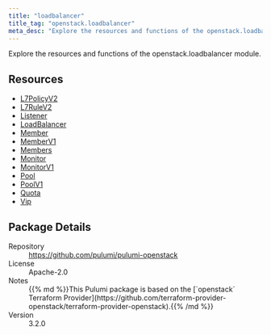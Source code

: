 ```yaml
---
title: "loadbalancer"
title_tag: "openstack.loadbalancer"
meta_desc: "Explore the resources and functions of the openstack.loadbalancer module."
---
```


<!-- WARNING: this file was generated by Pulumi Docs Generator. -->
<!-- Do not edit by hand unless you're certain you know what you are doing! -->

Explore the resources and functions of the openstack.loadbalancer module.

<h2 id="resources">Resources</h2>
<ul class="api">
    <li><a href="l7policyv2" title="L7PolicyV2"><span class="symbol resource"></span>L7PolicyV2</a></li>
    <li><a href="l7rulev2" title="L7RuleV2"><span class="symbol resource"></span>L7RuleV2</a></li>
    <li><a href="listener" title="Listener"><span class="symbol resource"></span>Listener</a></li>
    <li><a href="loadbalancer" title="LoadBalancer"><span class="symbol resource"></span>LoadBalancer</a></li>
    <li><a href="member" title="Member"><span class="symbol resource"></span>Member</a></li>
    <li><a href="memberv1" title="MemberV1"><span class="symbol resource"></span>MemberV1</a></li>
    <li><a href="members" title="Members"><span class="symbol resource"></span>Members</a></li>
    <li><a href="monitor" title="Monitor"><span class="symbol resource"></span>Monitor</a></li>
    <li><a href="monitorv1" title="MonitorV1"><span class="symbol resource"></span>MonitorV1</a></li>
    <li><a href="pool" title="Pool"><span class="symbol resource"></span>Pool</a></li>
    <li><a href="poolv1" title="PoolV1"><span class="symbol resource"></span>PoolV1</a></li>
    <li><a href="quota" title="Quota"><span class="symbol resource"></span>Quota</a></li>
    <li><a href="vip" title="Vip"><span class="symbol resource"></span>Vip</a></li>
</ul>

<h2 id="package-details">Package Details</h2>
<dl class="package-details">
	<dt>Repository</dt>
	<dd><a href="https://github.com/pulumi/pulumi-openstack">https://github.com/pulumi/pulumi-openstack</a></dd>
	<dt>License</dt>
	<dd>Apache-2.0</dd>
	<dt>Notes</dt>
	<dd>{{% md %}}This Pulumi package is based on the [`openstack` Terraform Provider](https://github.com/terraform-provider-openstack/terraform-provider-openstack).{{% /md %}}</dd>
	<dt>Version</dt>
	<dd>3.2.0</dd>
</dl>

